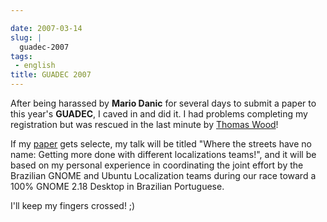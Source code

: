 ```yaml
---

date: 2007-03-14
slug: |
  guadec-2007
tags:
 - english
title: GUADEC 2007
---
```


After being harassed by **Mario Danic** for several days to submit a
paper to this year's **GUADEC**, I caved in and did it. I had problems
completing my registration but was rescued in the last minute by [Thomas
Wood](http://blogs.gnome.org/portal/thos)!

If my [paper](http://www.guadec.org/node/601) gets selecte, my talk will
be titled "Where the streets have no name: Getting more done with
different localizations teams!", and it will be based on my personal
experience in coordinating the joint effort by the Brazilian GNOME and
Ubuntu Localization teams during our race toward a 100% GNOME 2.18
Desktop in Brazilian Portuguese.

I'll keep my fingers crossed! ;)
